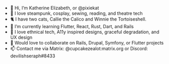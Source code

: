 - 👋 Hi, I’m Katherine Elizabeth, or @pixiekat
- 👀 I love steampunk, cosplay, sewing, reading, and theatre tech
- 🐈 I have two cats, Callie the Calico and Winnie the Tortoiseshell.
- 🌱 I’m currently learning Flutter, React, Rust, Dart, and Rails
- 💞️ I love ethnical tech, A11y inspired designs, graceful degradation, and UX design
- 🥺 Would love to collaborate on Rails, Drupal, Symfony, or Flutter projects
- 📫 Contact me via Matrix: @cupcakezealot:matrix.org or Discord: devilishseraph#8433

<!---
pixiekat/pixiekat is a ✨ special ✨ repository because its `README.md` (this file) appears on your GitHub profile.
You can click the Preview link to take a look at your changes.
--->

